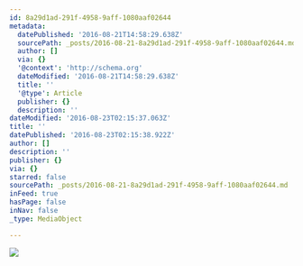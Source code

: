 ```yaml
---
id: 8a29d1ad-291f-4958-9aff-1080aaf02644
metadata:
  datePublished: '2016-08-21T14:58:29.638Z'
  sourcePath: _posts/2016-08-21-8a29d1ad-291f-4958-9aff-1080aaf02644.md
  author: []
  via: {}
  '@context': 'http://schema.org'
  dateModified: '2016-08-21T14:58:29.638Z'
  title: ''
  '@type': Article
  publisher: {}
  description: ''
dateModified: '2016-08-23T02:15:37.063Z'
title: ''
datePublished: '2016-08-23T02:15:38.922Z'
author: []
description: ''
publisher: {}
via: {}
starred: false
sourcePath: _posts/2016-08-21-8a29d1ad-291f-4958-9aff-1080aaf02644.md
inFeed: true
hasPage: false
inNav: false
_type: MediaObject

---
```

![](https://the-grid-user-content.s3-us-west-2.amazonaws.com/3cf82e2c-95fd-4a34-aad4-312822935e30.jpg)